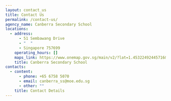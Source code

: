 ```yaml
---
layout: contact_us
title: Contact Us
permalink: /contact-us/
agency_name: Canberra Secondary School
locations:
  - address:
      - 51 Sembawang Drive
      - "  "
      - Singapore 757699
    operating_hours: []
    maps_link: https://www.onemap.gov.sg/main/v2/?lat=1.45322492445716&lng=103.814194898113
    title: Canberra Secondary School
contacts:
  - content:
      - phone: +65 6758 5070
      - email: canberra_ss@moe.edu.sg
      - other: ""
    title: Contact Details
---
```

